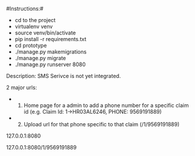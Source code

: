 #Instructions:#

- cd to the project
- virtualenv venv
- source venv/bin/activate
- pip install -r requirements.txt
- cd prototype
- ./manage.py makemigrations
- ./manage.py migrate
- ./manage.py runserver 8080

Description:
SMS Serivce is not yet integrated.

2 major urls:
- 1. Home page for a admin to add a phone number for a specific claim id (e.g. Claim Id: 1->HR03AL6246, PHONE: 9569191889)
- 2. Upload url for that phone specific to that claim (/1/9569191889)


127.0.0.1:8080

127.0.0.1:8080/1/9569191889
